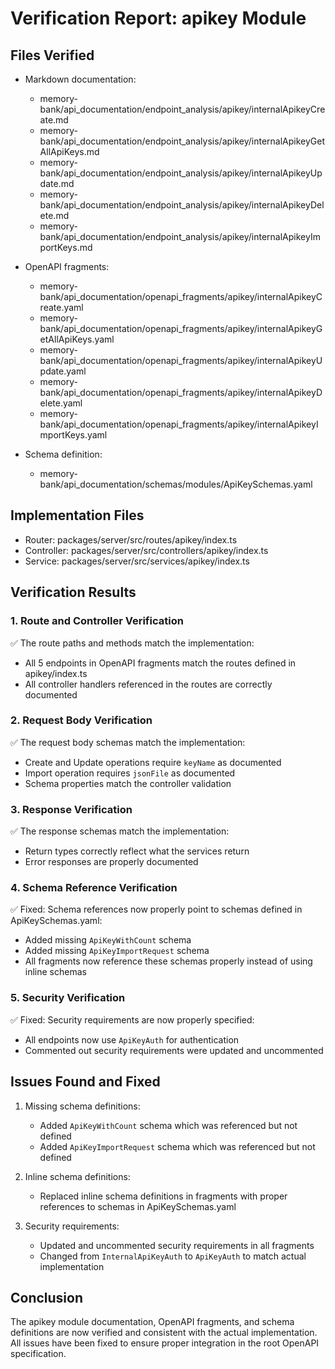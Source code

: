 # Verification Report: apikey Module

## Files Verified
- Markdown documentation:
  - memory-bank/api_documentation/endpoint_analysis/apikey/internalApikeyCreate.md
  - memory-bank/api_documentation/endpoint_analysis/apikey/internalApikeyGetAllApiKeys.md
  - memory-bank/api_documentation/endpoint_analysis/apikey/internalApikeyUpdate.md
  - memory-bank/api_documentation/endpoint_analysis/apikey/internalApikeyDelete.md
  - memory-bank/api_documentation/endpoint_analysis/apikey/internalApikeyImportKeys.md

- OpenAPI fragments:
  - memory-bank/api_documentation/openapi_fragments/apikey/internalApikeyCreate.yaml
  - memory-bank/api_documentation/openapi_fragments/apikey/internalApikeyGetAllApiKeys.yaml
  - memory-bank/api_documentation/openapi_fragments/apikey/internalApikeyUpdate.yaml
  - memory-bank/api_documentation/openapi_fragments/apikey/internalApikeyDelete.yaml
  - memory-bank/api_documentation/openapi_fragments/apikey/internalApikeyImportKeys.yaml

- Schema definition:
  - memory-bank/api_documentation/schemas/modules/ApiKeySchemas.yaml

## Implementation Files
- Router: packages/server/src/routes/apikey/index.ts
- Controller: packages/server/src/controllers/apikey/index.ts
- Service: packages/server/src/services/apikey/index.ts

## Verification Results

### 1. Route and Controller Verification
✅ The route paths and methods match the implementation:
- All 5 endpoints in OpenAPI fragments match the routes defined in apikey/index.ts
- All controller handlers referenced in the routes are correctly documented

### 2. Request Body Verification
✅ The request body schemas match the implementation:
- Create and Update operations require `keyName` as documented
- Import operation requires `jsonFile` as documented
- Schema properties match the controller validation

### 3. Response Verification
✅ The response schemas match the implementation:
- Return types correctly reflect what the services return
- Error responses are properly documented

### 4. Schema Reference Verification
✅ Fixed: Schema references now properly point to schemas defined in ApiKeySchemas.yaml:
- Added missing `ApiKeyWithCount` schema
- Added missing `ApiKeyImportRequest` schema
- All fragments now reference these schemas properly instead of using inline schemas

### 5. Security Verification
✅ Fixed: Security requirements are now properly specified:
- All endpoints now use `ApiKeyAuth` for authentication
- Commented out security requirements were updated and uncommented

## Issues Found and Fixed
1. Missing schema definitions:
   - Added `ApiKeyWithCount` schema which was referenced but not defined
   - Added `ApiKeyImportRequest` schema which was referenced but not defined

2. Inline schema definitions:
   - Replaced inline schema definitions in fragments with proper references to schemas in ApiKeySchemas.yaml

3. Security requirements:
   - Updated and uncommented security requirements in all fragments
   - Changed from `InternalApiKeyAuth` to `ApiKeyAuth` to match actual implementation

## Conclusion
The apikey module documentation, OpenAPI fragments, and schema definitions are now verified and consistent with the actual implementation. All issues have been fixed to ensure proper integration in the root OpenAPI specification.